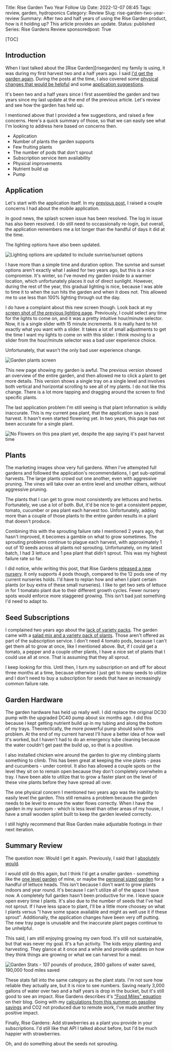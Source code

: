 Title: Rise Garden Two Year Follow Up
Date: 2022-12-07 08:45
Tags: review, garden, hydroponics
Category: Review
Slug: rise-garden-two-year-review
Summary: After two and half years of using the Rise Garden product, how is it holding up? This article provides an update.
Status: published
Series: Rise Gardens Review
sponsoredpost: True


[TOC]

## Introduction

When I last talked about the [Rise Garden][risegarden] my family is using, it was during my first harvest two and a half years ago.
I said [I'd get the garden again][final]. During the posts at the time, I also covered some
[physical changes that would be helpful][physicalsuggestions] and
some [application suggestions][applicationsuggestions].

It's been two and a half years since I first assembled the garden and two years since my last update at the end of the previous article. Let's
review and see how the garden has held up.

I mentioned above that I provided a few suggestions, and raised a few concerns. Here's a quick summary of those, so that we can easily see what
I'm looking to address here based on concerns then.

- Application
- Number of plants the garden supports
- Few fruiting plants
- The number of pods that don't sprout
- Subscription service item availability
- Physical improvements
- Nutrient build up
- Pump

## Application

Let's start with the application itself. In my [previous post][applicationsuggestions], I raised a couple
concerns I had about the mobile application.

In good news, the splash screen issue has been resolved. The log in issue has also been resolved. I do still need to occassionally re-login, but
overall, the application remembers me a lot longer than the handful of days it did at the time.

The lighting options have also been updated.

![Lighting options are updated to include sunrise/sunset options][gardenlights]

I have more than a simple time and duration option. The sunrise and sunset options aren't exactly what I asked for two years ago, but
this is a nice compromise. It's winter, so I've moved my garden inside to a warmer location, which unfortunately places it out of direct
sunlight. However, during the rest of the year, this gradual lighting is nice, because I was able to time it to when the sun
hits the garden and when it does not. This allowed me to use less than 100% lighting through out the day.

I do have a complaint about this new screen though. Look back at my [screen shot of the previous lighting page][applicationsuggestions]. Previously,
I could select any time for the lights to come on, and it was a pretty intuitive hour/minute selector. Now, it is a single slider with 15 minute
increments. It is really hard to hit exactly what you want with a slider. It takes a lot of small adjustments to get the time I want my
lights to come on with this slider. I think moving to a slider from the hour/minute selector was a bad user experience choice.

Unfortunately, that wasn't the only bad user experience change.

![Garden plants screen][gardenplants]

This new page showing my garden is awful. The previous version showed an overview of the entire garden, and then allowed me to click a plant to
get more details. This version shows a single tray on a single level and involves both vertical and horizontal scrolling to see all of my plants.
I do not like this change. There is a lot more tapping and dragging around the screen to find specific plants.

The last application problem I'm still seeing is that plant information is wildly inaccurate. This is my current pea plant, that the application
says is past harvest. It hasn't even started flowering yet. In two years, this page has not been accurate for a single plant.

![No Flowers on this pea plant yet, despite the app saying it's past harvest time][4]

## Plants

The marketing images show very full gardens. When I've attempted full gardens and followed the application's recommendations, I get sub-optimal
harvests. The large plants crowd out one another, even with aggressive pruning. The vines will take over an entire level and smother others, without
aggressive pruning.

The plants that I can get to grow most consistently are lettuces and herbs. Fortunately, we use a lot of both. But, it'd be nice to get a consistent
pepper, tomato, cucumber or pea plant each harvest too. Unfortunately, adding more than a couple of those plants to the entire garden results in a
plant that doesn't produce.

Combining this with the sprouting failure rate I mentioned 2 years ago, that hasn't improved, it becomes a gamble on what to grow sometimes. The
sprouting problems continue to plague each harvest, with approximately 1 out of 10 seeds across all plants not sprouting. Unfortunately, on my
latest batch, I had 3 lettuce and 1 pea plant that didn't sprout. This was my highest failure rate so far.

I did notice, while writing this post, that Rise Gardens [released a new nursery][1]. It only supports 4 pods though, compared to the 12 pods one of
my current nurseries holds. I'd have to replan how and when I plant certain plants (or buy extra of these small nurseries). I like to get two
sets of lettuce in for 1 tomatato plant due to their different growth cycles. Fewer nursery spots would enforce more staggered growing. This isn't bad
just something I'd need to adapt to.

## Seed Subscriptions

I complained two years ago about the [lack of variety packs][applicationsuggestions]. The garden came with a
[salad mix and a variety pack of plants][unboxing]. Those aren't offered as part of the subscription service. I don't need 4 tomato pods, because
I can't get them all to grow at once, like I mentioned above. But, if I could get a tomato, a pepper and a couple other plants, I have a nice set
of plants that I could use all at once. That is assuming that they all sprout.

I keep looking for this. Until then, I turn my subscription on and off for about three months at a time, because otherwise I just get to many
seeds to utilize and I don't need to buy a subscription for seeds that have an increasingly common failure rate.

## Garden Hardware

The garden hardware has held up really well. I did replace the original DC30 pump with the upgraded DC40 pump about six months ago. I did this
because I kept getting nutrient build up in my tubing and along the bottom of my trays. Theorectically, the more powerful pump should solve
this problem. At the end of my current harvest I'll have a better idea of how well it's worked, but I haven't had to do an emergency tube
cleaning because the water couldn't get past the build up, so that is a positive.

I also installed chicken wire around the garden to give my climbing plants something to climb. This has been great at keeping the vine plants -
peas and cucumbers - under control. It also has allowed a couple spots on the level they sit on to remain open because they don't completely
overwhelm a tray. I have been able to utilize that to grow a faster plant on the level of these vine plants before they have spread all over.

The one physical concern I mentioned two years ago was the inability to easily level the garden. This still remains a problem because the garden
needs to be level to ensure the water flows correctly. When I have the garden in my sunroom - which is less level than other areas of my house, I
have a small wooden splint built to keep the garden leveled correctly.

I still highly recommend that Rise Garden make adjustable footings in their next iteration.

## Summary Review

The question now: Would I get it again. Previously, I said that I [absolutely would][final].

I would still do this again, but I think I'd get a smaller garden - something like the [one level garden][onelevel] of mine, or maybe the [personal sized garden][personalgarden] for a handful of lettuce heads. This isn't because I don't want to grow plants indoors and year round. It's
because I can't utilize all of the space I have now. A completely full garden hasn't been productive for me. I leave space open every time I plants.
It's also due to the number of seeds that I've had not sprout. If I have less space to plant, I'll be a little more choosey on what I plants
versus "I have some space available and might as well use it if these sprout". Additionally, the application changes have been very off
putting. The new tray page is unusable and the inaccurate plant pages continue to be unhelpful.

This said, I am still enjoying growing my own food. It's still not sustainable, but that was never my goal. It's a fun activity. The kids enjoy
planting and harvesting. They glance at it once and a while and provide updates on how they think things are growing or what we can harvest
for a meal.

![Garden Stats - 107 pounds of produce, 2800 gallons of water saved, 190,000 food miles saved][gardenstats]

These stats fall into the same category as the plant stats. I'm not sure how reliable they actually are, but it is nice to see
numbers. Saving nearly 3,000 gallons of water over two and a half years is drop in the bucket, but it's still good to see an impact.
Rise Gardens describes it's ["Food Miles" equation][2] on their blog. Going with my [calculations from this summer on gasoline savings][3] and CO2 not
produced due to remote work, I've made another tiny positive impact.

Finally, Rise Gardens: Add strawberries as a plant you provide in your subscriptions. I'd still like that API I talked about before, but I'd be much happier with strawberries.

Oh, and do something about the seeds not sprouting.




 [risegardens]: https://risegardens.com/
 [final]: {filename}2020_05_29_final_review.md
 [physicalsuggestions]: {filename}2020_05_04_suggested_improvements_physical.md
 [applicationsuggestions]: {filename}2020_05_24_suggested_improvements_app_subscription.md
 [unboxing]: {filename}2020_04_24_nursery_unbox.md
 [gardenlights]: {attach}images/2022-garden-lights.png
 [gardenplants]: {attach}images/2022-garden-plants.png
 [gardenstats]: {attach}images/2022-garden-stats.png
 [1]: https://risegardens.com/products/indoor-garden-nursery
 [2]: https://risegardens.com/blogs/communitygarden/earth-day-transforming-the-food-system-one-garden-at-a-time
 [3]: {filename}2022_06_11_remote_work_savings.md
 [4]: {attach}images/2022-garden-peaplant.jpg
 [onelevel]: https://amzn.to/4e8xTIv
 [personalgarden]: https://amzn.to/3AU9bNF